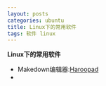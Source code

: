```yaml
--- 
layout: posts
categories: ubuntu
title: Linux下的常用软件
tags: 软件 linux
---
```


<strong>Linux下的常用软件</strong>

* Makedown编辑器:[Haroopad](http://pad.haroopress.com/)
* 
